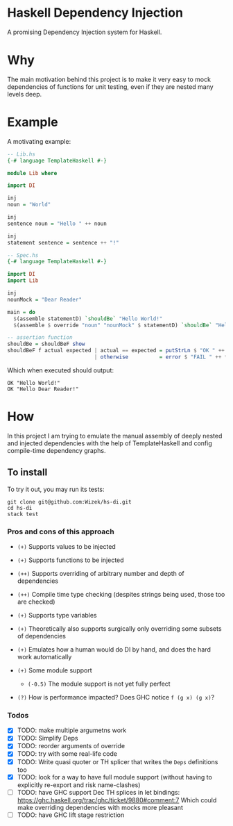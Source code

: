 # Haskell Dependency Injection

A promising Dependency Injection system for Haskell.

# Why

The main motivation behind this project is to make it very easy to mock dependencies of functions for unit testing, even if they are nested many levels deep.

# Example

A motivating example:

```haskell
-- Lib.hs
{-# language TemplateHaskell #-}

module Lib where

import DI

inj
noun = "World"

inj
sentence noun = "Hello " ++ noun

inj
statement sentence = sentence ++ "!"
```

```haskell
-- Spec.hs
{-# language TemplateHaskell #-}

import DI
import Lib

inj
nounMock = "Dear Reader" 

main = do
  $(assemble statementD) `shouldBe` "Hello World!"
  $(assemble $ override "noun" "nounMock" $ statementD) `shouldBe` "Hello Dear Reader!"

-- assertion function
shouldBe = shouldBeF show
shouldBeF f actual expected | actual == expected = putStrLn $ "OK " ++ f actual
                            | otherwise          = error $ "FAIL " ++ f actual ++ " /= " ++ f expected
```

Which when executed should output:

```
OK "Hello World!"
OK "Hello Dear Reader!"
```


# How

In this project I am trying to emulate the manual assembly
of deeply nested and injected dependencies with the help of TemplateHaskell
and config compile-time dependency graphs.

## To install

To try it out, you may run its tests:

```shell
git clone git@github.com:Wizek/hs-di.git
cd hs-di
stack test
```

### Pros and cons of this approach

  - `(+)` Supports values to be injected
  - `(+)` Supports functions to be injected
  - `(++)` Supports overriding of arbitrary number and depth of dependencies
  - `(++)` Compile time type checking (despites strings being used, those too are checked)
  - `(+)` Supports type variables
  - `(+)` Theoretically also supports surgically only overriding some subsets of dependencies

  - `(+)` Emulates how a human would do DI by hand, and does the hard work automatically

  - `(+)` Some module support

    - `(-0.5)` The module support is not yet fully perfect

  - `(?)` How is performance impacted? Does GHC notice `f (g x) (g x)`?

### Todos

- [x] TODO: make multiple argumetns work
- [x] TODO: Simplify Deps
- [x] TODO: reorder arguments of override
- [x] TODO: try with some real-life code
- [x] TODO: Write quasi quoter or TH splicer that writes the `Deps` definitions too
- [x] TODO: look for a way to have full module support (without having to explicitly re-export and risk name-clashes)
- [ ] TODO: have GHC support Dec TH splices in let bindings: https://ghc.haskell.org/trac/ghc/ticket/9880#comment:7
      Which could make overriding dependencies with mocks more pleasant
- [ ] TODO: have GHC lift stage restriction
